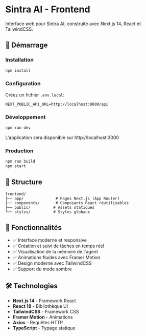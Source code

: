 # Sintra AI - Frontend

Interface web pour Sintra AI, construite avec Next.js 14, React et TailwindCSS.

## 🚀 Démarrage

### Installation

```bash
npm install
```

### Configuration

Créez un fichier `.env.local`:

```env
NEXT_PUBLIC_API_URL=http://localhost:8000/api
```

### Développement

```bash
npm run dev
```

L'application sera disponible sur http://localhost:3000

### Production

```bash
npm run build
npm start
```

## 📁 Structure

```
frontend/
├── app/              # Pages Next.js (App Router)
├── components/       # Composants React réutilisables
├── public/          # Assets statiques
└── styles/          # Styles globaux
```

## 🎨 Fonctionnalités

- ✅ Interface moderne et responsive
- ✅ Création et suivi de tâches en temps réel
- ✅ Visualisation de la mémoire de l'agent
- ✅ Animations fluides avec Framer Motion
- ✅ Design moderne avec TailwindCSS
- ✅ Support du mode sombre

## 🛠️ Technologies

- **Next.js 14** - Framework React
- **React 18** - Bibliothèque UI
- **TailwindCSS** - Framework CSS
- **Framer Motion** - Animations
- **Axios** - Requêtes HTTP
- **TypeScript** - Typage statique

